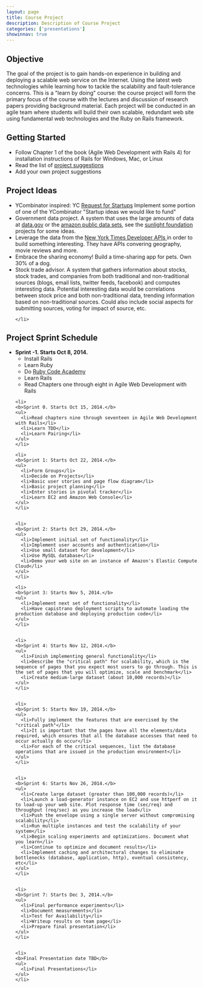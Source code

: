 ```yaml
---
layout: page
title: Course Project
description: Description of Course Project
categories: ['presentations']
showinnav: true
---
```

<div class="content">
  <h2>Objective</h2>

  <p>
  The goal of the project is to gain hands-on experience in building and
  deploying a scalable web service on the Internet.  Using the latest web
  technologies while learning how to tackle the scalability and
  fault-tolerance concerns. This is a "learn by doing" course: the course
  project will form the primary focus of the course with the lectures and
  discussion of research papers providing background material. Each project
  will be conducted in an agile team where students will build their own
  scalable, redundant web site using fundamental web technologies and the
  Ruby on Rails framework.  
  </p>


  <h2>Getting Started</h2>

  <ul>
    <li>Follow Chapter 1 of the book (Agile Web Development with Rails 4)
    for installation instructions of Rails for Windows, Mac, or Linux</li>
    <li>Read the list of <a href="#project_ideas">project suggestions</a></li>
    <li>Add your own project suggestions</li>
  </ul>

  <a id="project_ideas"></a>
  <h2> Project Ideas </h2>
  <ul>
    <li> YCombinator inspired: YC <a href="http://www.ycombinator.com/rfs/">Request for Startups</a> Implement some portion of one of the YCombinator "Startup ideas we would like to fund" </li>
    <li> 
    Government data project. A system that uses the large amounts of
    data at <a href="http://data.gov">data.gov</a> or the <a href="http://aws.amazon.com/publicdatasets/">amazon public data sets</a>, see the <a href="http://sunlightfoundation.com/projects/">sunlight
      foundation</a> projects for some ideas.
    </li>
    <li>
      Leverage the data from the <a href="http://developer.nytimes.com/docs"> New York Times Developer
      APIs </a> in order to build something interesting.  They have APIs
      convering geography, movie reviews and more.
    </li>
    <li>
      Embrace the sharing economy!  Build a time-sharing app for pets.
      Own 30% of a dog.
    </li>
    <li>
    Stock trade advisor. A system that gathers information about stocks,
    stock trades, and companies from both traditional and non-traditional
    sources (blogs, email lists, twitter feeds, facebook) and computes
    interesting data. Potential interesting data would be correlations
    between stock price and both non-traditional data, trending information
    based on non-traditional sources. Could also include social aspects for
    submitting sources, voting for impact of source, etc.

    </li>
  </ul>

  <h2> Project Sprint Schedule </h2>

  <ul>
    <li>
    <b>Sprint -1. Starts Oct 8, 2014.</b>
    <ul>
      <li>Install Rails</li>
      <li>Learn Ruby</li>
      <li>Do <a href="http://www.codecademy.com/en/tracks/ruby">Ruby Code Academy</a></li>
      <li>Learn Rails</li>
      <li>Read Chapters one through eight in Agile Web Development with Rails</li>
    </ul>
    </li>

    <li>
    <b>Sprint 0. Starts Oct 15, 2014.</b>
    <ul>
      <li>Read chapters nine through seventeen in Agile Web Development with Rails</li>
      <li>Learn TDD</li>
      <li>Learn Pairing</li>
    </ul>
    </li>

    <li>
    <b>Sprint 1: Starts Oct 22, 2014.</b>
    <ul>
      <li>Form Groups</li>
      <li>Decide on Projects</li>
      <li>Basic user stories and page flow diagram</li>
      <li>Basic project planning</li>
      <li>Enter stories in pivotal tracker</li>
      <li>Learn EC2 and Amazon Web Console</li>
    </ul>
    </li>


    <li>
    <b>Sprint 2: Starts Oct 29, 2014.</b>
    <ul>
      <li>Implement initial set of functionality</li>
      <li>Implement user accounts and authentication</li>
      <li>Use small dataset for development</li>
      <li>Use MySQL database</li>
      <li>Demo your web site on an instance of Amazon's Elastic Compute Cloud</li>
    </ul>
    </li>

    <li>
    <b>Sprint 3: Starts Nov 5, 2014.</b>
    <ul>
      <li>Implement next set of functionality</li>
      <li>Have capistrano deployment scripts to automate loading the production database and deploying production code</li>
    </ul>
    </li>


    <li>
    <b>Sprint 4: Starts Nov 12, 2014.</b>
    <ul>
      <li>Finish implementing general functionality</li>
      <li>Describe the "critical path" for scalability, which is the sequence of pages that you expect most users to go through. This is the set of pages that you will optimize, scale and benchmark</li>
      <li>Create medium-large dataset (about 10,000 records)</li>
    </ul>
    </li>


    <li>
    <b>Sprint 5: Starts Nov 19, 2014.</b>
    <ul>
      <li>Fully implement the features that are exercised by the "critical path"</li>
      <li>It is important that the pages have all the elements/data required, which ensures that all the database accesses that need to occur actually do occur</li>
      <li>For each of the critical sequences, list the database operations that are issued in the production environment</li>
    </ul>
    </li>


    <li>
    <b>Sprint 6: Starts Nov 26, 2014.</b>
    <ul>
      <li>Create large dataset (greater than 100,000 records)</li>
      <li>Launch a load-generator instance on EC2 and use httperf on it to load-up your web site. Plot response time (sec/req) and throughput (req/sec) as you increase the load</li>
      <li>Push the envelope using a single server without compromising scalability</li>
      <li>Run multiple instances and test the scalability of your system</li>
      <li>Begin scaling experiments and optimizations. Document what you learn</li>
      <li>Continue to optimize and document results</li>
      <li>Implement caching and architectural changes to eliminate bottlenecks (database, application, http), eventual consistency, etc</li>
    </ul>
    </li>


    <li>
    <b>Sprint 7: Starts Dec 3, 2014.</b>
    <ul>
      <li>Final performance experiments</li>
      <li>Document measurements</li>
      <li>Test for Availability</li>
      <li>Writeup results on team page</li>
      <li>Prepare final presentation</li>
    </ul>
    </li>


    <li>
    <b>Final Presentation date TBD</b>
    <ul>
      <li>Final Presentations</li>
    </ul>
    </li>


  </ul>
</div>
